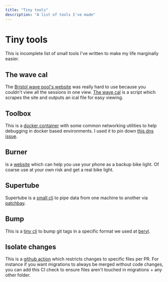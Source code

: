 ```yaml
---
title: "Tiny tools"
description: "A list of tools I've made"
---
```


# Tiny tools

This is incomplete list of small tools I've written to make my life marginally easier.

## The wave cal

The [Bristol wave pool's website](http://thewave.com/) was really hard to use because you couldn't view all the sessions in one view. [The wave cal](https://thewave.craigmulligan.com) is a script which scrapes the site and outputs an ical file for easy viewing. 

## Toolbox

This is a [docker container](https://github.com/hobochild/toolbox) with some common networking utilities to help debugging in docker based environments. I used it to pin down [this dns issue](/posts/gke-horror-story).

## Burner

Is a [website](https://hobochild.github.io/burner/) which can help you use your phone as a backup bike light. Of coarse use at your own risk and get a real bike light.

## Supertube

Supertube is a [small cli](https://github.com/hobochild/supertube) to pipe data from one machine to another via [patchbay](https://patchbay.pub/index.html).

## Bump

This is a [tiny cli](https://github.com/hobochild/bump) to bump git tags in a specific format we used at [beryl](https://beryl.cc/).

## Isolate changes

This is a [github action](https://github.com/hobochild/isolate-changes-action) which restricts changes to specific files per PR. For instance if you want migrations to always be merged without code changes, you can add this CI check to ensure files aren't touched in migrations + any other folder.
